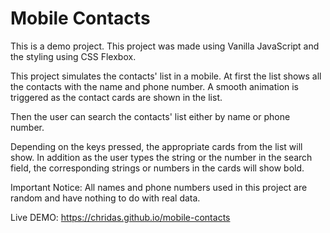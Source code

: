 # Mobile Contacts

This is a demo project. This project was made using Vanilla JavaScript and the styling using CSS Flexbox.

This project simulates the contacts' list in a mobile. At first the list shows all the contacts with the
name and phone number. A smooth animation is triggered as the contact cards are shown in the list. 

Then the user can search the contacts' list either by name or phone number. 

Depending on the keys pressed, the appropriate cards from the list will show. In addition as the user types
the string or the number in the search field, the corresponding strings or numbers in the cards will show bold.

Important Notice: All names and phone numbers used in this project are random and have nothing to do with real data.   

Live DEMO: https://chridas.github.io/mobile-contacts 